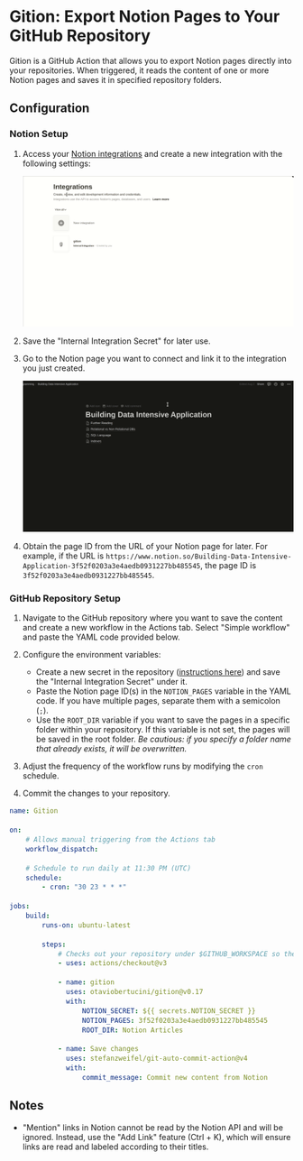 # Gition: Export Notion Pages to Your GitHub Repository

Gition is a GitHub Action that allows you to export Notion pages directly into your repositories. When triggered, it reads the content of one or more Notion pages and saves it in specified repository folders.

## Configuration

### Notion Setup

1. Access your [Notion integrations](https://www.notion.so/profile/integrations) and create a new integration with the following settings:

   ![Notion Integration](https://github.com/otaviobertucini/gition/blob/master/capabilities.gif?raw=true)

2. Save the "Internal Integration Secret" for later use.

3. Go to the Notion page you want to connect and link it to the integration you just created.

   ![Notion Page Integration](https://github.com/otaviobertucini/gition/blob/master/notion.gif?raw=true)

4. Obtain the page ID from the URL of your Notion page for later. For example, if the URL is `https://www.notion.so/Building-Data-Intensive-Application-3f52f0203a3e4aedb0931227bb485545`, the page ID is `3f52f0203a3e4aedb0931227bb485545`.

### GitHub Repository Setup

1. Navigate to the GitHub repository where you want to save the content and create a new workflow in the Actions tab. Select "Simple workflow" and paste the YAML code provided below.

2. Configure the environment variables:

   - Create a new secret in the repository ([instructions here](https://docs.github.com/pt/actions/security-for-github-actions/security-guides/using-secrets-in-github-actions)) and save the "Internal Integration Secret" under it.
   - Paste the Notion page ID(s) in the `NOTION_PAGES` variable in the YAML code. If you have multiple pages, separate them with a semicolon (`;`).
   - Use the `ROOT_DIR` variable if you want to save the pages in a specific folder within your repository. If this variable is not set, the pages will be saved in the root folder. _Be cautious: if you specify a folder name that already exists, it will be overwritten._

3. Adjust the frequency of the workflow runs by modifying the `cron` schedule.

4. Commit the changes to your repository.

```yaml
name: Gition

on:
    # Allows manual triggering from the Actions tab
    workflow_dispatch:

    # Schedule to run daily at 11:30 PM (UTC)
    schedule:
        - cron: "30 23 * * *"

jobs:
    build:
        runs-on: ubuntu-latest

        steps:
            # Checks out your repository under $GITHUB_WORKSPACE so the job can access it
            - uses: actions/checkout@v3

            - name: gition
              uses: otaviobertucini/gition@v0.17
              with:
                  NOTION_SECRET: ${{ secrets.NOTION_SECRET }}
                  NOTION_PAGES: 3f52f0203a3e4aedb0931227bb485545
                  ROOT_DIR: Notion Articles

            - name: Save changes
              uses: stefanzweifel/git-auto-commit-action@v4
              with:
                  commit_message: Commit new content from Notion
```

## Notes

- "Mention" links in Notion cannot be read by the Notion API and will be ignored. Instead, use the "Add Link" feature (Ctrl + K), which will ensure links are read and labeled according to their titles.